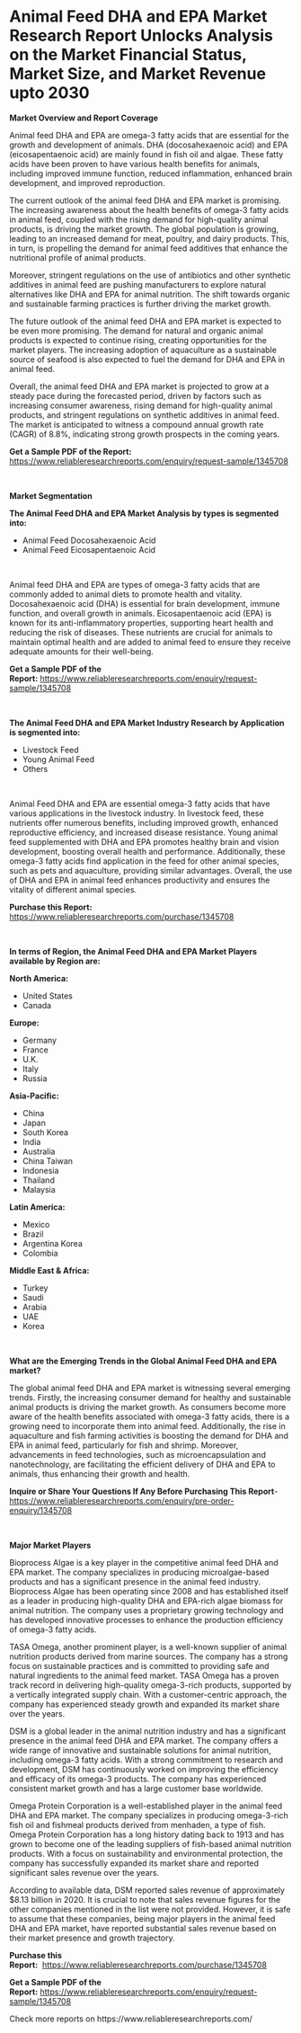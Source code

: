 <p><h1>Animal Feed DHA and EPA Market Research Report Unlocks Analysis on the Market Financial Status, Market Size, and Market Revenue upto 2030</h1></p><p><strong>Market Overview and Report Coverage</strong></p>
<p><p>Animal feed DHA and EPA are omega-3 fatty acids that are essential for the growth and development of animals. DHA (docosahexaenoic acid) and EPA (eicosapentaenoic acid) are mainly found in fish oil and algae. These fatty acids have been proven to have various health benefits for animals, including improved immune function, reduced inflammation, enhanced brain development, and improved reproduction.</p><p>The current outlook of the animal feed DHA and EPA market is promising. The increasing awareness about the health benefits of omega-3 fatty acids in animal feed, coupled with the rising demand for high-quality animal products, is driving the market growth. The global population is growing, leading to an increased demand for meat, poultry, and dairy products. This, in turn, is propelling the demand for animal feed additives that enhance the nutritional profile of animal products.</p><p>Moreover, stringent regulations on the use of antibiotics and other synthetic additives in animal feed are pushing manufacturers to explore natural alternatives like DHA and EPA for animal nutrition. The shift towards organic and sustainable farming practices is further driving the market growth.</p><p>The future outlook of the animal feed DHA and EPA market is expected to be even more promising. The demand for natural and organic animal products is expected to continue rising, creating opportunities for the market players. The increasing adoption of aquaculture as a sustainable source of seafood is also expected to fuel the demand for DHA and EPA in animal feed.</p><p>Overall, the animal feed DHA and EPA market is projected to grow at a steady pace during the forecasted period, driven by factors such as increasing consumer awareness, rising demand for high-quality animal products, and stringent regulations on synthetic additives in animal feed. The market is anticipated to witness a compound annual growth rate (CAGR) of 8.8%, indicating strong growth prospects in the coming years.</p></p>
<p><strong>Get a Sample PDF of the Report:</strong> <a href="https://www.reliableresearchreports.com/enquiry/request-sample/1345708">https://www.reliableresearchreports.com/enquiry/request-sample/1345708</a></p>
<p>&nbsp;</p>
<p><strong>Market Segmentation</strong></p>
<p><strong>The Animal Feed DHA and EPA Market Analysis by types is segmented into:</strong></p>
<p><ul><li>Animal Feed Docosahexaenoic Acid</li><li>Animal Feed Eicosapentaenoic Acid</li></ul></p>
<p>&nbsp;</p>
<p><p>Animal feed DHA and EPA are types of omega-3 fatty acids that are commonly added to animal diets to promote health and vitality. Docosahexaenoic acid (DHA) is essential for brain development, immune function, and overall growth in animals. Eicosapentaenoic acid (EPA) is known for its anti-inflammatory properties, supporting heart health and reducing the risk of diseases. These nutrients are crucial for animals to maintain optimal health and are added to animal feed to ensure they receive adequate amounts for their well-being.</p></p>
<p><strong>Get a Sample PDF of the Report:</strong>&nbsp;<a href="https://www.reliableresearchreports.com/enquiry/request-sample/1345708">https://www.reliableresearchreports.com/enquiry/request-sample/1345708</a></p>
<p>&nbsp;</p>
<p><strong>The Animal Feed DHA and EPA Market Industry Research by Application is segmented into:</strong></p>
<p><ul><li>Livestock Feed</li><li>Young Animal Feed</li><li>Others</li></ul></p>
<p>&nbsp;</p>
<p><p>Animal Feed DHA and EPA are essential omega-3 fatty acids that have various applications in the livestock industry. In livestock feed, these nutrients offer numerous benefits, including improved growth, enhanced reproductive efficiency, and increased disease resistance. Young animal feed supplemented with DHA and EPA promotes healthy brain and vision development, boosting overall health and performance. Additionally, these omega-3 fatty acids find application in the feed for other animal species, such as pets and aquaculture, providing similar advantages. Overall, the use of DHA and EPA in animal feed enhances productivity and ensures the vitality of different animal species.</p></p>
<p><strong>Purchase this Report:</strong>&nbsp; <a href="https://www.reliableresearchreports.com/purchase/1345708">https://www.reliableresearchreports.com/purchase/1345708</a></p>
<p>&nbsp;</p>
<p><strong>In terms of Region, the Animal Feed DHA and EPA Market Players available by Region are:</strong></p>
<p>
    <p> <strong> North America: </strong>
        <ul>
            <li>United States</li>
            <li>Canada</li>
        </ul>
        </p> 
    <p> <strong> Europe: </strong>
        <ul>
            <li>Germany</li>
            <li>France</li>
            <li>U.K.</li>
            <li>Italy</li>
            <li>Russia</li>
        </ul>
        </p> 
    <p> <strong> Asia-Pacific: </strong>
        <ul>
            <li>China</li>
            <li>Japan</li>
            <li>South Korea</li>
            <li>India</li>
            <li>Australia</li>
            <li>China Taiwan</li>
            <li>Indonesia</li>
            <li>Thailand</li>
            <li>Malaysia</li>
        </ul>
        </p> 
    <p> <strong> Latin America: </strong>
        <ul>
            <li>Mexico</li>
            <li>Brazil</li>
            <li>Argentina Korea</li>
            <li>Colombia</li>
        </ul>
        </p> 
    <p> <strong> Middle East & Africa: </strong>
        <ul>
            <li>Turkey</li>
            <li>Saudi</li>
            <li>Arabia</li>
            <li>UAE</li>
            <li>Korea</li>
        </ul>
    </p>
    </p>
<p>&nbsp;</p>
<p><strong>What are the Emerging Trends in the Global Animal Feed DHA and EPA market?</strong></p>
<p><p>The global animal feed DHA and EPA market is witnessing several emerging trends. Firstly, the increasing consumer demand for healthy and sustainable animal products is driving the market growth. As consumers become more aware of the health benefits associated with omega-3 fatty acids, there is a growing need to incorporate them into animal feed. Additionally, the rise in aquaculture and fish farming activities is boosting the demand for DHA and EPA in animal feed, particularly for fish and shrimp. Moreover, advancements in feed technologies, such as microencapsulation and nanotechnology, are facilitating the efficient delivery of DHA and EPA to animals, thus enhancing their growth and health.</p></p>
<p><strong>Inquire or Share Your Questions If Any Before Purchasing This Report</strong>- <a href="https://www.reliableresearchreports.com/enquiry/pre-order-enquiry/1345708">https://www.reliableresearchreports.com/enquiry/pre-order-enquiry/1345708</a></p>
<p>&nbsp;</p>
<p><strong>Major Market Players</strong></p>
<p><p>Bioprocess Algae is a key player in the competitive animal feed DHA and EPA market. The company specializes in producing microalgae-based products and has a significant presence in the animal feed industry. Bioprocess Algae has been operating since 2008 and has established itself as a leader in producing high-quality DHA and EPA-rich algae biomass for animal nutrition. The company uses a proprietary growing technology and has developed innovative processes to enhance the production efficiency of omega-3 fatty acids. </p><p>TASA Omega, another prominent player, is a well-known supplier of animal nutrition products derived from marine sources. The company has a strong focus on sustainable practices and is committed to providing safe and natural ingredients to the animal feed market. TASA Omega has a proven track record in delivering high-quality omega-3-rich products, supported by a vertically integrated supply chain. With a customer-centric approach, the company has experienced steady growth and expanded its market share over the years.</p><p>DSM is a global leader in the animal nutrition industry and has a significant presence in the animal feed DHA and EPA market. The company offers a wide range of innovative and sustainable solutions for animal nutrition, including omega-3 fatty acids. With a strong commitment to research and development, DSM has continuously worked on improving the efficiency and efficacy of its omega-3 products. The company has experienced consistent market growth and has a large customer base worldwide.</p><p>Omega Protein Corporation is a well-established player in the animal feed DHA and EPA market. The company specializes in producing omega-3-rich fish oil and fishmeal products derived from menhaden, a type of fish. Omega Protein Corporation has a long history dating back to 1913 and has grown to become one of the leading suppliers of fish-based animal nutrition products. With a focus on sustainability and environmental protection, the company has successfully expanded its market share and reported significant sales revenue over the years.</p><p>According to available data, DSM reported sales revenue of approximately $8.13 billion in 2020. It is crucial to note that sales revenue figures for the other companies mentioned in the list were not provided. However, it is safe to assume that these companies, being major players in the animal feed DHA and EPA market, have reported substantial sales revenue based on their market presence and growth trajectory.</p></p>
<p><strong>Purchase this Report:</strong>&nbsp;&nbsp;<a href="https://www.reliableresearchreports.com/purchase/1345708">https://www.reliableresearchreports.com/purchase/1345708</a></p>
<p></p>
<p><strong>Get a Sample PDF of the Report:</strong>&nbsp;<a href="https://www.reliableresearchreports.com/enquiry/request-sample/1345708">https://www.reliableresearchreports.com/enquiry/request-sample/1345708</a></p>
<p>Check more reports on https://www.reliableresearchreports.com/</p>